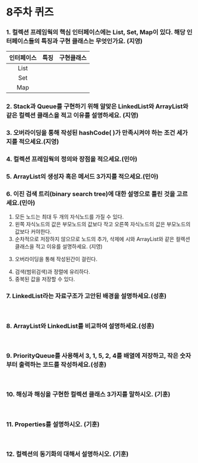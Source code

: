 # 8주차 퀴즈


### 1.  컬렉션 프레임웍의 핵심 인터페이스에는 List, Set, Map이 있다. 해당 인터페이스들의 특징과 구현 클래스는 무엇인가요. (지영)

| 인터페이스 | 특징                   | 구현클래스 |
|:-----:|----------------------|-------|
| List  |                      |       |
|  Set  |                      |       |
|  Map  |                      |       |


### 2. Stack과 Queue를 구현하기 위해 알맞은 LinkedList와 ArrayList와 같은 컬렉션 클래스을 적고 이유를 설명하세요. (지영)





### 3. 오버라이딩을 통해 작성된 hashCode( )가 만족시켜야 하는 조건 세가지를 적으세요.(지영)

### 4. 컬렉션 프레임웍의 정의와 장점을 적으세요.(민아)

### 5. ArrayList의 생성자 혹은 메서드 3가지를 적으세요.(민아)

### 6. 이진 검색 트리(binary search tree)에 대한 설명으로 틀린 것을 고르세요.(민아)
1) 모든 노드는 최대 두 개의 자식노드를 가질 수 있다.
2) 왼쪽 자식노드의 값은 부모노드의 값보다 작고 오른쪽 자식노드의 값은 부모노드의 값보다 커야한다.
3) 순차적으로 저장하지 않으므로 노드의 추가, 삭제에 시와 ArrayList와 같은 컬렉션 클래스을 적고 이유를 설명하세요. (지영)
3. 오버라이딩을 통해 작성된간이 걸린다.
4) 검색(범위검색)과 정렬에 유리하다.
5) 중복된 값을 저장할 수 있다.

### 7. LinkedList라는 자료구조가 고안된 배경을 설명하세요.(성훈)

<br>

### 8. ArrayList와 LinkedList를 비교하여 설명하세요.(성훈)

<br>

### 9. PriorityQueue를 사용해서 3, 1, 5, 2, 4를 배열에 저장하고, 작은 숫자부터 출력하는 코드를 작성하세요.(성훈)

<br>

### 10. 해싱과 해싱을 구현한 컬렉션 클래스 3가지를 말하시오. (기훈)

<br>

### 11. Properties를 설명하시오. (기훈)

<br>

### 12. 컬렉션의 동기화의 대해서 설명하시오. (기훈)

<br>

